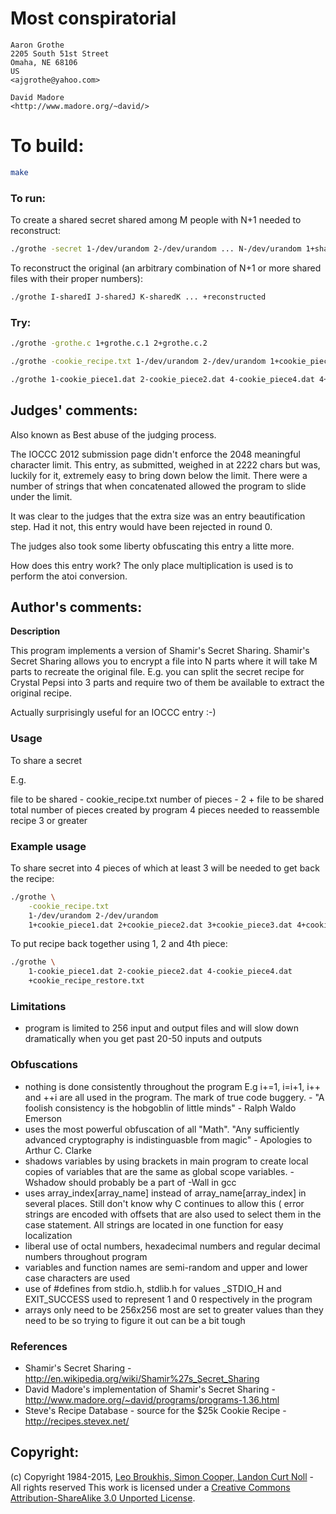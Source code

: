 # Most conspiratorial

    Aaron Grothe  
    2205 South 51st Street  
    Omaha, NE 68106  
    US  
    <ajgrothe@yahoo.com>  

    David Madore  
    <http://www.madore.org/~david/>  

# To build:

```sh
make
```

### To run:

To create a shared secret shared among M people with N+1 needed to reconstruct:

```sh
./grothe -secret 1-/dev/urandom 2-/dev/urandom ... N-/dev/urandom 1+shared1 2+shared2 ... M+sharedM
```

To reconstruct the original (an arbitrary combination of N+1 or
more shared files with their proper numbers):

```sh
./grothe I-sharedI J-sharedJ K-sharedK ... +reconstructed
```

### Try:

```sh
./grothe -grothe.c 1+grothe.c.1 2+grothe.c.2

./grothe -cookie_recipe.txt 1-/dev/urandom 2-/dev/urandom 1+cookie_piece1.dat 2+cookie_piece2.dat 3+cookie_piece3.dat 4+cookie_piece4.dat

./grothe 1-cookie_piece1.dat 2-cookie_piece2.dat 4-cookie_piece4.dat 4+cookie_recipe_restore.txt
```

## Judges' comments:

Also known as Best abuse of the judging process.

The IOCCC 2012 submission page didn't enforce the 2048 meaningful
character limit.  This entry, as submitted, weighed in at 2222 chars
but was, luckily for it, extremely easy to bring down below the
limit.  There were a number of strings that when concatenated allowed
the program to slide under the limit.

It was clear to the judges that the extra size was an entry
beautification step.  Had it not, this entry would have been
rejected in round 0.

The judges also took some liberty obfuscating this entry a litte more.

How does this entry work? The only place multiplication is used is
to perform the atoi conversion.

## Author's comments:

**Description**

This program implements a version of Shamir's Secret Sharing.  Shamir's Secret
Sharing allows you to encrypt a file into N parts where it will take M parts to
recreate the original file.  E.g. you can split the secret recipe for Crystal Pepsi
into 3 parts and require two of them be available to extract the original recipe.

Actually surprisingly useful for an IOCCC entry :-)

### Usage

To share a secret

E.g.

file to be shared - cookie\_recipe.txt
number of pieces - 2 + file to be shared
total number of pieces created by program 4
pieces needed to reassemble recipe 3 or greater

### Example usage

To share secret into 4 pieces of which at least 3 will be needed to get back the recipe:

```sh
./grothe \
    -cookie_recipe.txt 
    1-/dev/urandom 2-/dev/urandom 
    1+cookie_piece1.dat 2+cookie_piece2.dat 3+cookie_piece3.dat 4+cookie_piece4.dat
```

To put recipe back together using 1, 2 and 4th piece:

```sh
./grothe \
    1-cookie_piece1.dat 2-cookie_piece2.dat 4-cookie_piece4.dat
    +cookie_recipe_restore.txt
```

### Limitations

* program is limited to 256 input and output files and will slow down dramatically when you get past 20-50 inputs and outputs

### Obfuscations

* nothing is done consistently throughout the program E.g i+=1, i=i+1, i++ and ++i are all used in the program.  The mark of true code buggery. - "A foolish consistency is the hobgoblin of little minds" - Ralph Waldo Emerson
* uses the most powerful obfuscation of all "Math".  "Any sufficiently advanced cryptography is indistinguasble from magic" - Apologies to Arthur C. Clarke
* shadows variables by using brackets in main program to create local copies of variables that are the same as global scope variables.  -Wshadow should probably be a part of -Wall in gcc
* uses array\_index[array\_name] instead of array\_name[array\_index] in several places.  Still don't know why C continues to allow this
( error strings are encoded with offsets that are also used to select them in the case statement.  All strings are located in one function for easy localization
* liberal use of octal numbers, hexadecimal numbers and regular decimal numbers throughout program
* variables and function names are semi-random and upper and lower case characters are used
* use of #defines from stdio.h, stdlib.h for values \_STDIO\_H and EXIT\_SUCCESS used to represent 1 and 0 respectively in the program
* arrays only need to be 256x256 most are set to greater values than they need to be so trying to figure it out can be a bit tough

### References

* Shamir's Secret Sharing - <a href="http://en.wikipedia.org/wiki/Shamir%27s_Secret_Sharing">http://en.wikipedia.org/wiki/Shamir%27s_Secret_Sharing</a>
* David Madore's implementation of Shamir's Secret Sharing - <a href="http://www.madore.org/~david/programs/programs-1.36.html">http://www.madore.org/~david/programs/programs-1.36.html</a>
* Steve's Recipe Database - source for the $25k Cookie Recipe - <a href="http://recipes.stevex.net/">http://recipes.stevex.net/</a>

## Copyright:

(c) Copyright 1984-2015, [Leo Broukhis, Simon Cooper, Landon Curt Noll][judges] - All rights reserved
This work is licensed under a [Creative Commons Attribution-ShareAlike 3.0 Unported License][cc].

[judges]: http://www.ioccc.org/judges.html
[cc]: http://creativecommons.org/licenses/by-sa/3.0/
